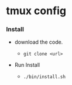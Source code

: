 # tmux config

### Install

- download the code.
  - `git clone <url>`

- Run Install
  - `./bin/install.sh`
